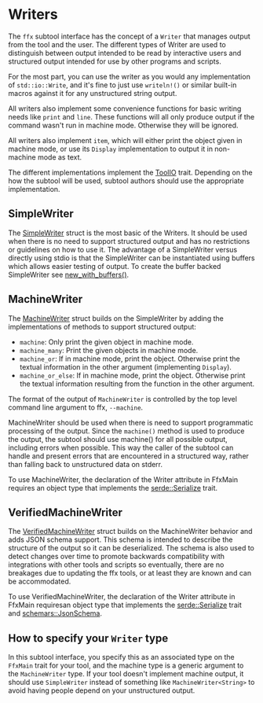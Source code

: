 # Writers

The `ffx` subtool interface has the concept of a `Writer` that manages output
from the tool and the user. The different types of Writer are used to
distinguish between output intended to be read by interactive users and
structured output intended for use by other programs and scripts.

For the most part, you can use the writer as you would any implementation of
`std::io::Write`, and it's fine to just use `writeln!()` or similar built-in
macros against it for any unstructured string output.

All writers also implement some convenience functions for basic writing needs
like `print` and `line`. These functions will all only produce output if the
command wasn't run in machine mode. Otherwise they will be ignored.

All writers also implement `item`, which will either print the object
given in machine mode, or use its `Display` implementation to output it in
non-machine mode as text.

The different implementations implement the [ToolIO][toolio] trait.
Depending on the how the subtool will be used, subtool authors should
use the appropriate implementation.

## SimpleWriter

The [SimpleWriter][simplewriter] struct is the most basic of the Writers.
It should be used when there is no need to support structured output and has
no restrictions or guidelines on how to use it. The advantage of a SimpleWriter
versus directly using stdio is that the SimpleWriter can be instantiated using
buffers which allows easier testing of output. To create the buffer backed
SimpleWriter see [new_with_buffers()][simple-new-with-buffers].

## MachineWriter

The [MachineWriter][machinewriter] struct builds on the SimpleWriter by
adding the implementations of methods to support structured output:

* `machine`: Only print the given object in machine mode.
* `machine_many`: Print the given objects in machine mode.
* `machine_or`: If in machine mode, print the object. Otherwise print the
   textual information in the other argument (implementing `Display`).
* `machine_or_else`: If in machine mode, print the object. Otherwise print the
textual information resulting from the function in the other argument.

The format of the output of `MachineWriter` is controlled by the top level
command line argument to ffx, `--machine`.

MachineWriter should be used when there is need to support programmatic
processing of the output. Since the `machine()` method is used to produce the
output, the subtool should use machine() for all possible output, including
errors when possible. This way the caller of the subtool can handle and present
errors that are encountered in a structured way, rather than falling back to
unstructured data on stderr.

To use MachineWriter, the declaration of the Writer attribute in FfxMain
requires an object type that implements the [serde::Serialize][serialize] trait.

## VerifiedMachineWriter

The [VerifiedMachineWriter][verifiedwriter] struct builds on the MachineWriter
behavior and adds JSON schema support. This schema is intended to describe the
structure of the output so it can be deserialized. The schema is also used to
detect changes over time to promote backwards compatibility with integrations
with other tools and scripts so eventually, there are no breakages due to
updating the ffx tools, or at least they are known and can be accommodated.

To use VerifiedMachineWriter, the declaration of the Writer attribute
in FfxMain requiresan object type that implements the
[serde::Serialize][serialize] trait and [schemars::JsonSchema][jsonschema].


## How to specify your `Writer` type

In this subtool interface, you specify this as an associated type on
the `FfxMain` trait for your tool, and the machine type is a generic
argument to the `MachineWriter` type. If your tool doesn't implement machine
output, it should use `SimpleWriter` instead of something like
`MachineWriter<String>` to avoid having people depend on your unstructured
output.

<!-- refs -->
[simplewriter]: https://fuchsia-docs.firebaseapp.com/rust/ffx_writer/struct.SimpleWriter.html
[simple-new-with-buffers]: https://fuchsia-docs.firebaseapp.com/rust/ffx_writer/struct.SimpleWriter.html#method.new_buffers
[machinewriter]: https://fuchsia-docs.firebaseapp.com/rust/ffx_writer/struct.MachineWriter.html
[verifiedwriter]: https://fuchsia-docs.firebaseapp.com/rust/ffx_writer/struct.VerifiedMachineWriter.html
[toolio]: https://fuchsia-docs.firebaseapp.com/rust/ffx_writer/trait.ToolIO.html
[serialize]: https://docs.rs/serde/latest/serde/trait.Serialize.html
[jsonschema]: https://graham.cool/schemars/